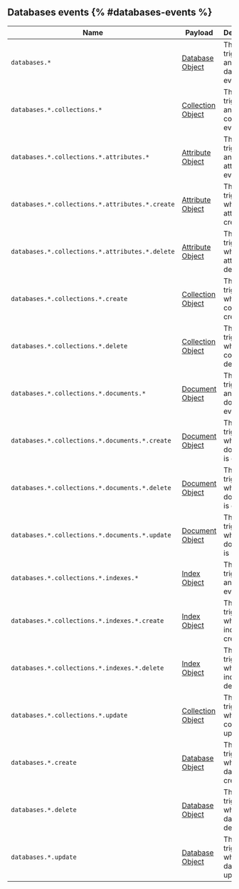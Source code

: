 ## Databases events {% #databases-events %}

| Name            | Payload                        | Description                             |
| ----------------------------------------- | ------------------------------ | --------------------------------------- |
| `databases.*`                             | [Database Object](/docs/references/cloud/models/database)     | This event triggers on any database event. |
| `databases.*.collections.*`               | [Collection Object](/docs/references/cloud/models/collection) | This event triggers on any collection event. |
| `databases.*.collections.*.attributes.*`  | [Attribute Object](/docs/references/cloud/models/attributeList)   | This event triggers on any attributes event. |
| `databases.*.collections.*.attributes.*.create` | [Attribute Object](/docs/references/cloud/models/attributeList)   | This event triggers when an attribute is created. |
| `databases.*.collections.*.attributes.*.delete` | [Attribute Object](/docs/references/cloud/models/attributeList)   | This event triggers when an attribute is deleted. |
| `databases.*.collections.*.create`       | [Collection Object](/docs/references/cloud/models/collection) | This event triggers when a collection is created. |
| `databases.*.collections.*.delete`       | [Collection Object](/docs/references/cloud/models/collection) | This event triggers when a collection is deleted. |
| `databases.*.collections.*.documents.*`  | [Document Object](/docs/references/cloud/models/document)     | This event triggers on any documents event. |
| `databases.*.collections.*.documents.*.create` | [Document Object](/docs/references/cloud/models/document)     | This event triggers when a document is created. |
| `databases.*.collections.*.documents.*.delete` | [Document Object](/docs/references/cloud/models/document)     | This event triggers when a document is deleted. |
| `databases.*.collections.*.documents.*.update` | [Document Object](/docs/references/cloud/models/document)     | This event triggers when a document is updated. |
| `databases.*.collections.*.indexes.*`     | [Index Object](/docs/references/cloud/models/index)         | This event triggers on any indexes event. |
| `databases.*.collections.*.indexes.*.create` | [Index Object](/docs/references/cloud/models/index)         | This event triggers when an index is created. |
| `databases.*.collections.*.indexes.*.delete` | [Index Object](/docs/references/cloud/models/index)         | This event triggers when an index is deleted. |
| `databases.*.collections.*.update`        | [Collection Object](/docs/references/cloud/models/collection) | This event triggers when a collection is updated. |
| `databases.*.create`                     | [Database Object](/docs/references/cloud/models/database)     | This event triggers when a database is created. |
| `databases.*.delete`                     | [Database Object](/docs/references/cloud/models/database)     | This event triggers when a database is deleted. |
| `databases.*.update`                     | [Database Object](/docs/references/cloud/models/database)     | This event triggers when a database is updated. |
